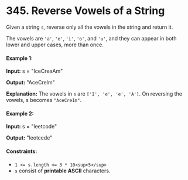 # 345. Reverse Vowels of a String

Given a string `s`, reverse only all the vowels in the string and return it.

The vowels are `'a'`, `'e'`, `'i'`, `'o'`, and `'u'`, and they can appear in
both lower and upper cases, more than once.

#### Example 1:

**Input:** s = "IceCreaAm"

**Output:** "AceCreIm"

**Explanation:** The vowels in `s` are `['I', 'e', 'e', 'A']`. On reversing the
vowels, s becomes `"AceCreIm"`.

#### Example 2:

**Input:** s = "leetcode"

**Output:** "leotcede"

#### Constraints:

- `1 <= s.length <= 3 * 10<sup>5</sup>`
- `s` consist of **printable ASCII** characters.
